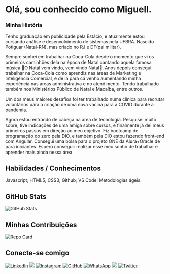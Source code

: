 # Olá, sou conhecido como Miguell.
### Minha História
Tenho graduação em publicidade pela Estácio, e atualmente estou cursando análise e desenvolvimento de sistemas pela UFBRA. Nascido Potiguar (Natal-RN), mas criado no RJ e DF(pai militar).

Sempre sonhei em trabalhar na Coca-Cola desde o momento que vi os primeiros caminhões dela na época de Natal cantando aquela famosa música 🎵O Natal vem vindo, vem vindo Natal🎵. Anos depois consegui trabalhar na Coca-Cola como aprendiz nas áreas de Marketing e Inteligência Comercial, e de lá para cá venho aumentando minha experiência nas áreas administrativa e no atendimento. Tendo trabalhado também nos Ministérios Público de Natal e Macaíba, entre outros.

Um dos meus maiores desafios foi ter trabalhado numa clínica para recrutar voluntários para a criação de uma nova vacina para a COVID durante a pandemia.

Agora estou entrando de cabeça na área de tecnologia. Pesquisei muito sobre, tive indicações de uma amiga sobre cursos, e finalmente já dei meus primeiros passos em direção ao meu objetivo. Fiz bootcamp de programação do zero pela DIO, e também pela DIO estou fazendo front-end com Angular. Consegui uma bolsa para o projeto ONE da Alura+Oracle de para iniciantes. Espero conseguir realizar esse meu sonho de trabalhar e aprender mais ainda nessa área.

## Habilidades / Conhecimentos
Javascript;
HTML5;
CSS3;
Github;
VS Code;
Metodologias ágeis.
## GitHub Stats
![GitHub Stats](https://github-readme-stats.vercel.app/api?username=miguellcapistrano&theme=transparent&bg_color=20B2AA&border_color=DCDCDC&show_icons=true&icon_color=FFA500&title_color=FFF&text_color=FFF&hide_title=true)

## Minhas Contribuições
[![Repo Card](https://github-readme-stats.vercel.app/api/pin/?username=miguellcapistrano&repo=dio-lab-open-source&bg_color=20B2AA&&border_color=DCDCDC&show_icons=true&icon_color=FFA500&title_color=FFF&text_color=FFF)](https://github.com/miguellcapistrano/dio-lab-open-source)

## Conecte-se comigo
 [![LinkedIn](https://img.shields.io/badge/LinkedIn-FFF?style=for-the-badge&logo=linkedin&logoColor=0E76A8)](https://www.linkedin.com/in/miguell-capistrano/)
 <a href="https://www.instagram.com/miguellcapistrano" target="_blank"><img src="https://img.shields.io/badge/-Instagram-%23E4405F?style=for-the-badge&logo=instagram&logoColor=white" target="_blank"></a> 
[![Instagram](https://img.shields.io/badge/Instagram-100?style=for-the-badge&logo=instagram)](https://www.instagram.com/miguellcapistrano/)
[![GitHub](https://img.shields.io/badge/GitHbt-000?style=for-the-badge&logo=github&logoColor=white)](+https://github.com/miguellcapistrano)
[![WhatsApp](https://img.shields.io/badge/WhatsApp-25D366?style=for-the-badge&logo=whatsapp&logoColor=white)](https://wa.me/5584994818806)
<a href = "mailto:luizmiguell9322@gmail.com"><img src="https://img.shields.io/badge/Gmail-D14836?style=for-the-badge&logo=gmail&logoColor=white" target="_blank"></a>
[![Twitter](https://img.shields.io/badge/Twitter-049?style=for-the-badge&logo=twitter)](https://twitter.com/miguellcom2eli)
